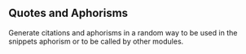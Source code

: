 Quotes and Aphorisms
--------------------

Generate citations and aphorisms in a random way to be used in the snippets aphorism or to be called by other modules.